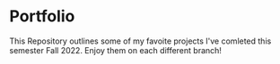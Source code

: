 # Portfolio

This Repository outlines some of my favoite projects I've comleted this semester Fall 2022. Enjoy them on each different branch!
